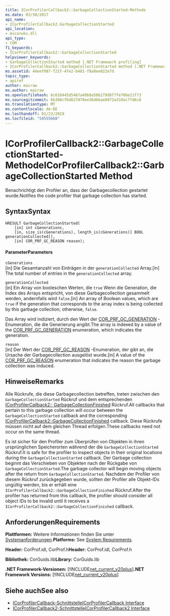 ```yaml
---
title: ICorProfilerCallback2::GarbageCollectionStarted-Methode
ms.date: 03/30/2017
api_name:
- ICorProfilerCallback2.GarbageCollectionStarted
api_location:
- mscorwks.dll
api_type:
- COM
f1_keywords:
- ICorProfilerCallback2::GarbageCollectionStarted
helpviewer_keywords:
- GarbageCollectionStarted method [.NET Framework profiling]
- ICorProfilerCallback2::GarbageCollectionStarted method [.NET Framework profiling]
ms.assetid: 44eef087-f21f-4fe2-b481-f8a0ee022e7d
topic_type:
- apiref
author: mairaw
ms.author: mairaw
ms.openlocfilehash: 6c610445d5467a49b8a50b279d8f7fe706e21f73
ms.sourcegitcommit: 6b308cf6d627d78ee36dbbae8972a310ac7fd6c8
ms.translationtype: MT
ms.contentlocale: de-DE
ms.lasthandoff: 01/23/2019
ms.locfileid: "54555660"
---
```

# <a name="icorprofilercallback2garbagecollectionstarted-method"></a><span data-ttu-id="b53b2-102">ICorProfilerCallback2::GarbageCollectionStarted-Methode</span><span class="sxs-lookup"><span data-stu-id="b53b2-102">ICorProfilerCallback2::GarbageCollectionStarted Method</span></span>
<span data-ttu-id="b53b2-103">Benachrichtigt den Profiler an, dass der Garbagecollection gestartet wurde.</span><span class="sxs-lookup"><span data-stu-id="b53b2-103">Notifies the code profiler that garbage collection has started.</span></span>  
  
## <a name="syntax"></a><span data-ttu-id="b53b2-104">Syntax</span><span class="sxs-lookup"><span data-stu-id="b53b2-104">Syntax</span></span>  
  
```  
HRESULT GarbageCollectionStarted(  
    [in] int cGenerations,  
    [in, size_is(cGenerations), length_is(cGenerations)] BOOL generationCollected[],  
    [in] COR_PRF_GC_REASON reason);  
```  
  
#### <a name="parameters"></a><span data-ttu-id="b53b2-105">Parameter</span><span class="sxs-lookup"><span data-stu-id="b53b2-105">Parameters</span></span>  
 `cGenerations`  
 <span data-ttu-id="b53b2-106">[in] Die Gesamtanzahl von Einträgen in der `generationCollected` Array.</span><span class="sxs-lookup"><span data-stu-id="b53b2-106">[in] The total number of entries in the `generationCollected` array.</span></span>  
  
 `generationCollected`  
 <span data-ttu-id="b53b2-107">[in] Ein Array von booleschen Werten, die `true` Wenn die Generation, die Index des Arrays entspricht, von diese Garbagecollection gesammelt werden, andernfalls wird `false`.</span><span class="sxs-lookup"><span data-stu-id="b53b2-107">[in] An array of Boolean values, which are `true` if the generation that corresponds to the array index is being collected by this garbage collection; otherwise, `false`.</span></span>  
  
 <span data-ttu-id="b53b2-108">Das Array wird indiziert, durch den Wert der [COR_PRF_GC_GENERATION](../../../../docs/framework/unmanaged-api/profiling/cor-prf-gc-generation-enumeration.md) -Enumeration, die die Generierung angibt.</span><span class="sxs-lookup"><span data-stu-id="b53b2-108">The array is indexed by a value of the [COR_PRF_GC_GENERATION](../../../../docs/framework/unmanaged-api/profiling/cor-prf-gc-generation-enumeration.md) enumeration, which indicates the generation.</span></span>  
  
 `reason`  
 <span data-ttu-id="b53b2-109">[in] Der Wert der [COR_PRF_GC_REASON](../../../../docs/framework/unmanaged-api/profiling/cor-prf-gc-reason-enumeration.md) -Enumeration, der gibt an, die Ursache der Garbagecollection ausgelöst wurde.</span><span class="sxs-lookup"><span data-stu-id="b53b2-109">[in] A value of the [COR_PRF_GC_REASON](../../../../docs/framework/unmanaged-api/profiling/cor-prf-gc-reason-enumeration.md) enumeration that indicates the reason the garbage collection was induced.</span></span>  
  
## <a name="remarks"></a><span data-ttu-id="b53b2-110">Hinweise</span><span class="sxs-lookup"><span data-stu-id="b53b2-110">Remarks</span></span>  
 <span data-ttu-id="b53b2-111">Alle Rückrufe, die diese Garbagecollection betreffen, treten zwischen den `GarbageCollectionStarted` Rückruf und dem entsprechenden [ICorProfilerCallback2:: GarbageCollectionFinished](../../../../docs/framework/unmanaged-api/profiling/icorprofilercallback2-garbagecollectionfinished-method.md) Rückruf.</span><span class="sxs-lookup"><span data-stu-id="b53b2-111">All callbacks that pertain to this garbage collection will occur between the `GarbageCollectionStarted` callback and the corresponding [ICorProfilerCallback2::GarbageCollectionFinished](../../../../docs/framework/unmanaged-api/profiling/icorprofilercallback2-garbagecollectionfinished-method.md) callback.</span></span> <span data-ttu-id="b53b2-112">Diese Rückrufe müssen nicht auf dem gleichen Thread erfolgen.</span><span class="sxs-lookup"><span data-stu-id="b53b2-112">These callbacks need not occur on the same thread.</span></span>  
  
 <span data-ttu-id="b53b2-113">Es ist sicher für den Profiler zum Überprüfen von Objekten in ihren ursprünglichen Speicherorten während der die `GarbageCollectionStarted` Rückruf.</span><span class="sxs-lookup"><span data-stu-id="b53b2-113">It is safe for the profiler to inspect objects in their original locations during the `GarbageCollectionStarted` callback.</span></span> <span data-ttu-id="b53b2-114">Der Garbage collection beginnt das Verschieben von Objekten nach der Rückgabe von `GarbageCollectionStarted`.</span><span class="sxs-lookup"><span data-stu-id="b53b2-114">The garbage collector will begin moving objects after the return from `GarbageCollectionStarted`.</span></span> <span data-ttu-id="b53b2-115">Nachdem der Profiler von diesem Rückruf zurückgegeben wurde, sollten der Profiler alle Objekt-IDs ungültig werden, bis er erhält eine `ICorProfilerCallback2::GarbageCollectionFinished` Rückruf.</span><span class="sxs-lookup"><span data-stu-id="b53b2-115">After the profiler has returned from this callback, the profiler should consider all object IDs to be invalid until it receives a `ICorProfilerCallback2::GarbageCollectionFinished` callback.</span></span>  
  
## <a name="requirements"></a><span data-ttu-id="b53b2-116">Anforderungen</span><span class="sxs-lookup"><span data-stu-id="b53b2-116">Requirements</span></span>  
 <span data-ttu-id="b53b2-117">**Plattformen:** Weitere Informationen finden Sie unter [Systemanforderungen](../../../../docs/framework/get-started/system-requirements.md).</span><span class="sxs-lookup"><span data-stu-id="b53b2-117">**Platforms:** See [System Requirements](../../../../docs/framework/get-started/system-requirements.md).</span></span>  
  
 <span data-ttu-id="b53b2-118">**Header:** CorProf.idl, CorProf.h</span><span class="sxs-lookup"><span data-stu-id="b53b2-118">**Header:** CorProf.idl, CorProf.h</span></span>  
  
 <span data-ttu-id="b53b2-119">**Bibliothek:** CorGuids.lib</span><span class="sxs-lookup"><span data-stu-id="b53b2-119">**Library:** CorGuids.lib</span></span>  
  
 <span data-ttu-id="b53b2-120">**.NET Framework-Versionen:** [!INCLUDE[net_current_v20plus](../../../../includes/net-current-v20plus-md.md)]</span><span class="sxs-lookup"><span data-stu-id="b53b2-120">**.NET Framework Versions:** [!INCLUDE[net_current_v20plus](../../../../includes/net-current-v20plus-md.md)]</span></span>  
  
## <a name="see-also"></a><span data-ttu-id="b53b2-121">Siehe auch</span><span class="sxs-lookup"><span data-stu-id="b53b2-121">See also</span></span>
- [<span data-ttu-id="b53b2-122">ICorProfilerCallback-Schnittstelle</span><span class="sxs-lookup"><span data-stu-id="b53b2-122">ICorProfilerCallback Interface</span></span>](../../../../docs/framework/unmanaged-api/profiling/icorprofilercallback-interface.md)
- [<span data-ttu-id="b53b2-123">ICorProfilerCallback2-Schnittstelle</span><span class="sxs-lookup"><span data-stu-id="b53b2-123">ICorProfilerCallback2 Interface</span></span>](../../../../docs/framework/unmanaged-api/profiling/icorprofilercallback2-interface.md)
